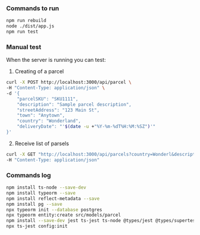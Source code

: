 ### Commands to run
```bash
npm run rebuild
node ./dist/app.js
npm run test
```


### Manual test

When the server is running you can test:

1) Creating of a parcel
```bash
curl -X POST http://localhost:3000/api/parcel \
-H "Content-Type: application/json" \
-d '{
    "parcelSKU": "SKU1111",
    "description": "Sample parcel description",
    "streetAddress": "123 Main St",
    "town": "Anytown",
    "country": "Wonderland",
    "deliveryDate": "'$(date -u +"%Y-%m-%dT%H:%M:%SZ")'"
}'
```

2) Receive list of parsels
```bash
curl -X GET "http://localhost:3000/api/parcels?country=Wonderl&description=parcel" \
-H "Content-Type: application/json"
```

### Commands log
```bash
npm install ts-node --save-dev
npm install typeorm --save
npm install reflect-metadata --save
npm install pg --save
npx typeorm init --database postgres
npx typeorm entity:create src/models/parcel
npm install --save-dev jest ts-jest ts-node @types/jest @types/supertest @types/express
npx ts-jest config:init
```
